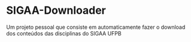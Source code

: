# SIGAA-Downloader
Um projeto pessoal que consiste em automaticamente fazer o download dos conteúdos das disciplinas do SIGAA UFPB
